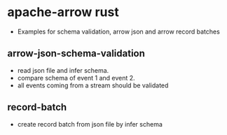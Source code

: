 # apache-arrow rust

- Examples for schema validation, arrow json and arrow record batches

## arrow-json-schema-validation

- read json file and infer schema.
- compare schema of event 1 and event 2.
- all events coming from a stream should be validated

## record-batch 

- create record batch from json file by infer schema
